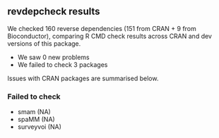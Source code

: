 ## revdepcheck results

We checked 160 reverse dependencies (151 from CRAN + 9 from Bioconductor), comparing R CMD check results across CRAN and dev versions of this package.

 * We saw 0 new problems
 * We failed to check 3 packages

Issues with CRAN packages are summarised below.

### Failed to check

* smam      (NA)
* spaMM     (NA)
* surveyvoi (NA)
